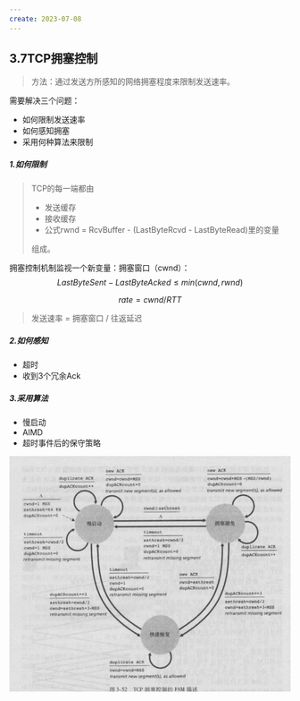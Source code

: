 ```yaml
---
create: 2023-07-08
---
```

## 3.7TCP拥塞控制

> 方法：通过发送方所感知的网络拥塞程度来限制发送速率。

需要解决三个问题：

* 如何限制发送速率
* 如何感知拥塞
* 采用何种算法来限制

##### 1.如何限制

> TCP的每一端都由
>
> * 发送缓存
> * 接收缓存
> * 公式rwnd = RcvBuffer - (LastByteRcvd - LastByteRead)里的变量
>
> 组成。

拥塞控制机制监视一个新变量：拥塞窗口（cwnd）：
$$
LastByteSent - LastByteAcked \leq min(cwnd,rwnd)
$$

$$
rate = cwnd/RTT
$$

> 发送速率 = 拥塞窗口 / 往返延迟

##### 2.如何感知

* 超时
* 收到3个冗余Ack

##### 3.采用算法

* 慢启动
* AIMD
* 超时事件后的保守策略

![TCP拥塞控制的FSM描述](picture/TCP拥塞控制的FSM描述.png)
